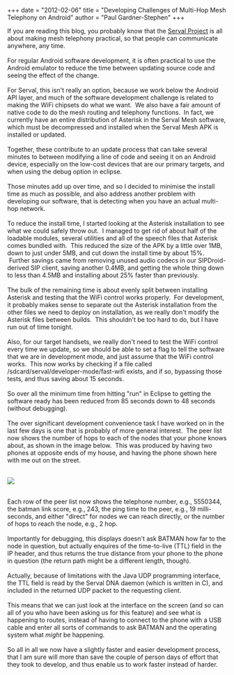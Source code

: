 +++
date = "2012-02-06"
title = "Developing Challenges of Multi-Hop Mesh Telephony on Android"
author = "Paul Gardner-Stephen"
+++

<div class="post-body entry-content" id="post-body-6886221887208707380" itemprop="description articleBody">
If you are reading this blog, you probably know that the <a href="http://servalproject.org/">Serval Project</a> is all about making mesh telephony practical, so that people can communicate anywhere, any time.<br/>
<br/>
For regular Android software development, it is often practical to use the Android emulator to reduce the time between updating source code and seeing the effect of the change.<br/>
<br/>
For Serval, this isn't really an option, because we work below the Android API layer, and much of the software development challenge is related to making the WiFi chipsets do what we want.  We also have a fair amount of native code to do the mesh routing and telephony functions.  In fact, we currently have an entire distribution of Asterisk in the Serval Mesh software, which must be decompressed and installed when the Serval Mesh APK is installed or updated. <br/>
<br/>
Together, these contribute to an update process that can take several minutes to between modifying a line of code and seeing it on an Android device, especially on the low-cost devices that are our primary targets, and when using the debug option in eclipse.<br/>
<br/>
Those minutes add up over time, and so I decided to minimise the install time as much as possible, and also address another problem with developing our software, that is detecting when you have an actual multi-hop network.<br/>
<br/>
To reduce the install time, I started looking at the Asterisk installation to see what we could safely throw out.  I managed to get rid of about half of the loadable modules, several utilities and all of the speech files that Asterisk comes bundled with.  This reduced the size of the APK by a little over 1MB, down to just under 5MB, and cut down the install time by about 15%.  Further savings came from removing unused audio codecs in our SIPDroid-derived SIP client, saving another 0.4MB, and getting the whole thing down to less than 4.5MB and installing about 25% faster than previously.<br/>
<br/>
The bulk of the remaining time is about evenly split between installing Asterisk and testing that the WiFi control works properly.  For development, it probably makes sense to separate out the Asterisk installation from the other files we need to deploy on installation, as we really don't modify the Asterisk files between builds.  This shouldn't be too hard to do, but I have run out of time tonight.<br/>
<br/>
Also, for our target handsets, we really don't need to test the WiFi control every time we update, so we should be able to set a flag to tell the software that we are in development mode, and just assume that the WiFi control works.  This now works by checking if a file called <span>/sdcard/serval/developer-mode/fast-wifi</span> exists, and if so, bypassing those tests, and thus saving about 15 seconds.<br/>
<br/>
So over all the minimum time from hitting "run" in Eclipse to getting the software ready has been reduced from 85 seconds down to 48 seconds (without debugging).<br/>
<br/>
The over significant development convenience task I have worked on in the last few days is one that is probably of more general interest.  The peer list now shows the number of hops to each of the nodes that your phone knows about, as shown in the image below.  This was produced by having two phones at opposite ends of my house, and having the phone shown here with me out on the street.<br/>
<br/>

<a href="http://4.bp.blogspot.com/-fjjD53rd-b4/Ty-t5cAVRaI/AAAAAAAAAJw/daWBb3wYnFo/s1600/2-hop-peerlist"><img src="http://4.bp.blogspot.com/-fjjD53rd-b4/Ty-t5cAVRaI/AAAAAAAAAJw/daWBb3wYnFo/s1600/2-hop-peerlist"/></a>

<br/>
Each row of the peer list now shows the telephone number, e.g., 5550344, the batman link score, e.g., 243, the ping time to the peer, e.g., 19 milli-seconds, and either "direct" for nodes we can reach directly, or the number of hops to reach the node, e.g., 2 hop. <br/>
<br/>
Importantly for debugging, this displays doesn't ask BATMAN how far to the node in question, but actually enquires of the time-to-live (TTL) field in the IP header, and thus returns the true distance from your phone to the phone in question (the return path might be a different length, though). <br/>
<br/>
Actually, because of limitations with the Java UDP programming interface, the TTL field is read by the Serval DNA daemon (which is written in C), and included in the returned UDP packet to the requesting client.<br/>
<br/>
This means that we can just look at the interface on the screen (and so can all of you who have been asking us for this feature) and see what is happening to routes, instead of having to connect to the phone with a USB cable and enter all sorts of commands to ask BATMAN and the operating system what <i>might</i> be happening.<br/>
<br/>
So all in all we now have a slightly faster and easier development process, that I am sure will more than save the couple of person days of effort that they took to develop, and thus enable us to work faster instead of harder.
<div></div>
</div>